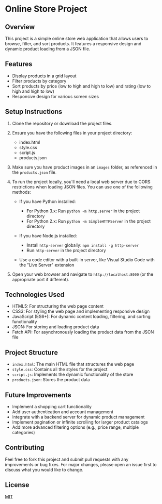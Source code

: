 # Online Store Project

## Overview
This project is a simple online store web application that allows users to browse, filter, and sort products. It features a responsive design and dynamic product loading from a JSON file.

## Features
- Display products in a grid layout
- Filter products by category
- Sort products by price (low to high and high to low) and rating (low to high and high to low)
- Responsive design for various screen sizes

## Setup Instructions

1. Clone the repository or download the project files.

2. Ensure you have the following files in your project directory:
   - index.html
   - style.css
   - script.js
   - products.json

3. Make sure you have product images in an `images` folder, as referenced in the `products.json` file.

4. To run the project locally, you'll need a local web server due to CORS restrictions when loading JSON files. You can use one of the following methods:

   - If you have Python installed:
     - For Python 3.x: Run `python -m http.server` in the project directory
     - For Python 2.x: Run `python -m SimpleHTTPServer` in the project directory

   - If you have Node.js installed:
     - Install `http-server` globally: `npm install -g http-server`
     - Run `http-server` in the project directory

   - Use a code editor with a built-in server, like Visual Studio Code with the "Live Server" extension

5. Open your web browser and navigate to `http://localhost:8000` (or the appropriate port if different).

## Technologies Used

- HTML5: For structuring the web page content
- CSS3: For styling the web page and implementing responsive design
- JavaScript (ES6+): For dynamic content loading, filtering, and sorting functionality
- JSON: For storing and loading product data
- Fetch API: For asynchronously loading the product data from the JSON file

## Project Structure

- `index.html`: The main HTML file that structures the web page
- `style.css`: Contains all the styles for the project
- `script.js`: Implements the dynamic functionality of the store
- `products.json`: Stores the product data

## Future Improvements

- Implement a shopping cart functionality
- Add user authentication and account management
- Integrate with a backend server for dynamic product management
- Implement pagination or infinite scrolling for larger product catalogs
- Add more advanced filtering options (e.g., price range, multiple categories)

## Contributing

Feel free to fork this project and submit pull requests with any improvements or bug fixes. For major changes, please open an issue first to discuss what you would like to change.

## License

[MIT](https://choosealicense.com/licenses/mit/)
